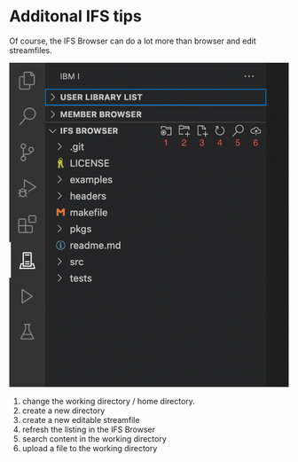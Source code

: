 #

# Additonal IFS tips

Of course, the IFS Browser can do a lot more than browser and edit streamfiles.

![](./ifstips.png)

1. change the working directory / home directory.
2. create a new directory
3. create a new editable streamfile
4. refresh the listing in the IFS Browser
5. search content in the working directory
6. upload a file to the working directory